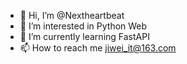 - 👋 Hi, I’m @Nextheartbeat
- 👀 I’m interested in Python Web
- 🌱 I’m currently learning FastAPI
- 📫 How to reach me jiwei_it@163.com

<!---
Nextheartbeat/Nextheartbeat is a ✨ special ✨ repository because its `README.md` (this file) appears on your GitHub profile.
You can click the Preview link to take a look at your changes.
--->

